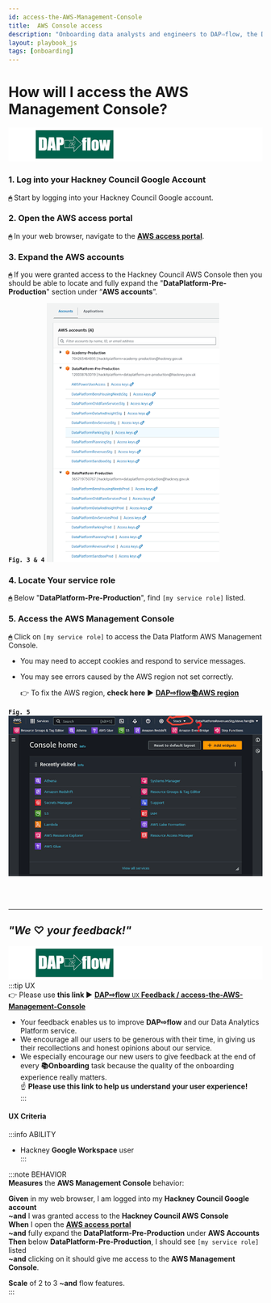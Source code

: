 ```yaml
---
id: access-the-AWS-Management-Console
title:  AWS Console access
description: "Onboarding data analysts and engineers to DAP⇨flow, the Data Analytics Platform Airflow integration."
layout: playbook_js
tags: [onboarding]
---
```


#  How will I access the AWS Management Console?
![DAP⇨flow](../images/DAPairflowFLOWleft.png)  

### 1. Log into your Hackney Council Google Account
**`🖱`** Start by logging into your Hackney Council Google account.

### 2. Open the AWS access portal
**`🖱`** In your web browser, navigate to the **[AWS access portal](https://d-936715b9ec.awsapps.com/start\#/)**.

### 3. Expand the AWS accounts
**`🖱`** If you were granted access to the Hackney Council AWS Console then you should be able to locate and fully expand the "**DataPlatform-Pre-Production**" section under “**AWS accounts**”.  

**`Fig. 3 & 4`** ![Fig. 3 & 4](../images/access-the-AWS-Management-Console-three-four.png)

### 4. Locate Your service role
**`🖱`** Below "**DataPlatform-Pre-Production**", find `[my service role]` listed.

### 5. Access the AWS Management Console
**`🖱`** Click on `[my service role]` to access the Data Platform AWS Management Console.  
   * You may need to accept cookies and respond to service messages.  
   * You may see errors caused by the AWS region not set correctly.  

      👉 To fix the AWS region, **check here ►** **[DAP⇨flow📚AWS region](../onboarding/access-the-AWS-region)** 

**`Fig. 5`** ![Fig. 5](../images/access-the-AWS-Management-Console-five.png)  

<br> 
</br>  

---

## ***"We* ♡ *your feedback!"***
![DAP⇨flow](../images/DAPairflowFLOWleft.png)  
:::tip UX  
👉 Please use **this link ►** [**DAP⇨flow** `UX` **Feedback / access-the-AWS-Management-Console**](https://docs.google.com/forms/d/e/1FAIpQLSfCAYaKcZDJPzdhVZGno2R7Xzb36UzYU1FdC0W0YcOLXlLGag/viewform?usp=pp_url&entry.339550210=access-the-AWS-Management-Console)  
- Your feedback enables us to improve **DAP⇨flow** and our Data Analytics Platform service.  
- We encourage all our users to be generous with their time, in giving us their recollections and honest opinions about our service.  
- We especially encourage our new users to give feedback at the end of every **📚Onboarding** task because the quality of the onboarding experience really matters.  
☝ **Please use this link to help us understand your user experience!**  
:::

#### UX Criteria
:::info ABILITY  
* Hackney **Google Workspace** user  
:::

:::note BEHAVIOR  
**Measures** the **AWS Management Console** behavior:  

**Given** in my web browser, I am logged into my **Hackney Council Google account**  
**~and** I was granted access to the **Hackney Council AWS Console**  
**When** I open the [**AWS access portal**](https://d-936715b9ec.awsapps.com/start\#/)  
**~and** fully expand the **DataPlatform-Pre-Production** under **AWS Accounts**  
**Then** below **DataPlatform-Pre-Production**, I should see `[my service role]` listed  
**~and** clicking on it should give me access to the **AWS Management Console**.  

**Scale** of 2 to 3 **~and** flow features.  
:::
